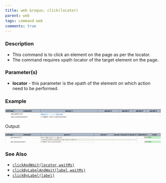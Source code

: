 ```yaml
---
title: web &raquo; click(locator)
parent: web
tags: command web
comments: true
---
```


### Description

*   This command is to click an element on the page as per the locator.
*   The command requires xpath locator of the target element on the page.

### Parameter(s)

- **locator** - this parameter is the xpath of the element on which action need to be performed.

### Example

![](image/click_01.png)

Output:

![](image/click_02.png)

### See Also

*   [`clickAndWait(locator,waitMs)`](clickAndWait(locator,waitMs).html)
*   [`clickByLabelAndWait(label,waitMs)`](clickByLabelAndWait(label,waitMs).html)
*   [`clickByLabel(label)`](clickByLabel(label).html)